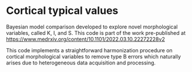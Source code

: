 # Cortical typical values
Bayesian model comparison developed to explore novel morphological variables, called K, I, and S. This code is part of the work pre-published at https://www.medrxiv.org/content/10.1101/2022.03.10.22272228v2

This code implements a straightforward harmonization procedure on cortical morphological variables to remove type B errors which naturally arises due to heterogeneous data acquisition and processing.
